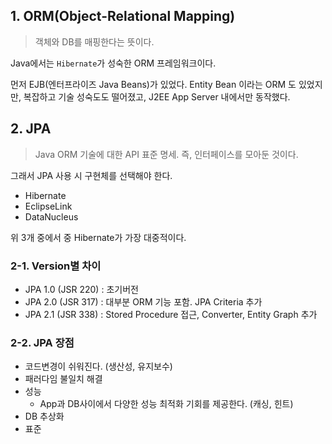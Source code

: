 ## 1. ORM(Object-Relational Mapping)

> 객체와 DB를 매핑한다는 뜻이다.

Java에서는 `Hibernate`가 성숙한 ORM 프레임워크이다.

먼저 EJB(엔터프라이즈 Java Beans)가 있었다.
Entity Bean 이라는 ORM 도 있었지만, 복잡하고 기술 성숙도도 떨어졌고, J2EE App Server 내에서만 동작했다.

## 2. JPA

> Java ORM 기술에 대한 API 표준 명세. 즉, 인터페이스를 모아둔 것이다.

그래서 JPA 사용 시 구현체를 선택해야 한다.
- Hibernate
- EclipseLink
- DataNucleus 

위 3개 중에서 중 Hibernate가 가장 대중적이다.

### 2-1. Version별 차이
- JPA 1.0 (JSR 220) : 초기버전
- JPA 2.0 (JSR 317) : 대부분 ORM 기능 포함. JPA Criteria 추가
- JPA 2.1 (JSR 338) : Stored Procedure 접근, Converter, Entity Graph 추가


### 2-2. JPA 장점

- 코드변경이 쉬워진다. (생산성, 유지보수)
- 패러다임 불일치 해결
- 성능
  - App과 DB사이에서 다양한 성능 최적화 기회를 제공한다. (캐싱, 힌트)
- DB 추상화
- 표준
